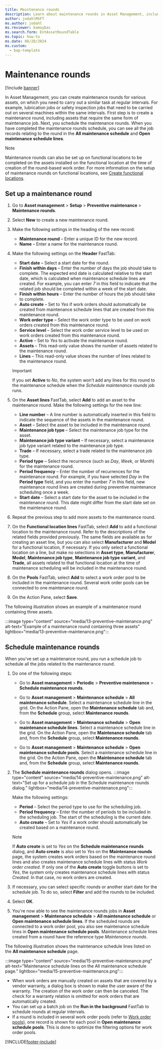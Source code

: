 ```yaml
---
title: Maintenance rounds
description: Learn about maintenance rounds in Asset Management, including outlines and step-by-step processes for setting up and scheduling maintenance rounds.
author: jodahlMSFT
ms.author: jodahl
ms.reviewer: kamaybac
ms.search.form: EntAssetRoundTable 
ms.topic: how-to
ms.date: 08/28/2024
ms.custom: 
  - bap-template
---
```


# Maintenance rounds

[!include [banner](../../includes/banner.md)]

In Asset Management, you can create maintenance rounds for various assets, on which you need to carry out a similar task at regular intervals. For example, lubrication jobs or safety inspection jobs that need to be carried out on several machines within the same intervals. First step is to create a maintenance round, including assets that require the same form of maintenance job. Next, you schedule the maintenance rounds. When you have completed the maintenance rounds schedule, you can see all the job records relating to the round in the **All maintenance schedule** and **Open maintenance schedule lines**.

> [!NOTE]
> Maintenance rounds can also be set up on functional locations to be completed on the assets installed on the functional location at the time of creation of the round-based work order. For more information on the setup of maintenance rounds on functional locations, see [Create functional locations](../functional-locations/create-functional-locations.md).

## Set up a maintenance round

1. Go to **Asset management** \> **Setup** \> **Preventive maintenance** \> **Maintenance rounds**.
1. Select **New** to create a new maintenance round.
1. Make the following settings in the heading of the new record:
    - **Maintenance round** – Enter a unique ID for the new record.
    - **Name** – Enter a name for the maintenance round.

1. Make the following settings on the **Header** FastTab:
    - **Start date** – Select a start date for the round.
    - **Finish within days** – Enter the number of days the job should take to complete. The expected end date is calculated relative to the start date, which is calculated when maintenance schedule lines are created. For example, you can enter *7* in this field to indicate that the related job should be completed within a week of the start date.
    - **Finish within hours** – Enter the number of hours the job should take to complete.
    - **Auto create** – Set to *Yes* if work orders should automatically be created from maintenance schedule lines that are created from this maintenance round.
    - **Work order type** – Select the work order type to be used on work orders created from this maintenance round.
    - **Service level** – Select the work order service level to be used on work orders created from this maintenance round.
    - **Active** – Set to *Yes* to activate the maintenance round.
    - **Assets** – This read-only value shows the number of assets related to the maintenance round.
    - **Lines** – This read-only value shows the number of lines related to the maintenance round.

    > [!IMPORTANT]
    > If you set **Active** to *No*, the system won't add any lines for this round to the maintenance schedule when the *Schedule maintenance rounds* job runs.

1. On the **Asset lines** FastTab, select **Add** to add an asset to the maintenance round. Make the following settings for the new line:
    - **Line number** – A line number is automatically inserted in this field to indicate the sequence of the assets in the maintenance round.
    - **Asset** – Select the asset to be included in the maintenance round.
    - **Maintenance job type** – Select the maintenance job type for the asset.
    - **Maintenance job type variant** – If necessary, select a maintenance job type variant related to the maintenance job type.
    - **Trade** – If necessary, select a trade related to the maintenance job type.
    - **Period type** – Select the recurrence (such as *Day*, *Week*, or *Month*) for the maintenance round.
    - **Period frequency** – Enter the number of recurrences for the maintenance round. For example, if you have selected *Day* in the **Period type** field, and you enter the number *7* in this field, new maintenance round lines are created during preventive maintenance scheduling once a week.
    - **Start date** – Select a start date for the asset to be included in the maintenance round. This date might differ from the start date set on the maintenance round.

1. Repeat the previous step to add more assets to the maintenance round.
1. On the **Functional location lines** FastTab, select **Add** to add a functional location to the maintenance round. Refer to the descriptions of the related fields provided previously. The same fields are available as for creating an asset line, but you can also select **Manufacturer** and **Model** for a functional location, if necessary. If you only select a functional location on a line, but make no selections in **Asset type**, **Manufacturer**, **Model**, **Maintenance job type**, **Maintenance job type variant**, and **Trade**, all assets related to that functional location at the time of maintenance scheduling will be included in the maintenance round.
1. On the **Pools** FastTab, select **Add** to select a work order pool to be included in the maintenance round. Several work order pools can be connected to one maintenance round.
1. On the Action Pane, select **Save**.


The following illustration shows an example of a maintenance round containing three assets.

:::image type="content" source="media/13-preventive-maintenance.png" alt-text="Example of a maintenance round containing three assets" lightbox="media/13-preventive-maintenance.png":::

## Schedule maintenance rounds

When you've set up a maintenance round, you run a schedule job to schedule all the jobs related to the maintenance round.

1. Do one of the following steps:
    - Go to **Asset management** \> **Periodic** \> **Preventive maintenance** \> **Schedule maintenance rounds**.

    - Go to **Asset management** \> **Maintenance schedule** \> **All maintenance schedule**. Select a maintenance schedule line in the grid. On the Action Pane, open the **Maintenance schedule** tab and, from the **Schedule** group, select **Maintenance rounds**.

    - Go to **Asset management** \> **Maintenance schedule** \> **Open maintenance schedule lines**. Select a maintenance schedule line in the grid. On the Action Pane, open the **Maintenance schedule** tab and, from the **Schedule** group, select **Maintenance rounds**.

    - Go to **Asset management** \> **Maintenance schedule** \> **Open maintenance schedule pools**. Select a maintenance schedule line in the grid. On the Action Pane, open the **Maintenance schedule** tab and, from the **Schedule** group, select **Maintenance rounds**.

1. The **Schedule maintenance rounds** dialog opens.
    :::image type="content" source="media/14-preventive-maintenance.png" alt-text="Set up for a schedule job in the Schedule maintenance rounds dialog." lightbox="media/14-preventive-maintenance.png":::

    Make the following settings:
    - **Period** – Select the period type to use for the scheduling job.
    - **Period frequency** – Enter the number of periods to be included in the scheduling job. The start of the scheduling is the current date.
    - **Auto create** – Set to *Yes* if a work order should automatically be created based on a maintenance round.

    > [!NOTE]
    > If **Auto create** is set to *Yes* on the **Schedule maintenance rounds** dialog, and **Auto create** is also set to *Yes* on the **Maintenance rounds** page, the system creates work orders based on the maintenance round lines and also creates maintenance schedule lines with status *Work order created*. If only one of the **Auto create** toggle buttons is set to *Yes*, the system only creates maintenance schedule lines with status *Created*. In that case, no work orders are created.

1. If necessary, you can select specific rounds or another start date for the schedule job. To do so, select **Filter** and add the rounds to be included.

1. Select **OK**.

1. You're now able to see the maintenance rounds jobs in **Asset management** \> **Maintenance schedule** \> **All maintenance schedule** or **Open maintenance schedule lines**. If the scheduled rounds are connected to a work order pool, you also see maintenance schedule lines in **Open maintenance schedule pools**. Maintenance schedule lines created from a round have the reference type *Maintenance rounds*.

The following  illustration shows the maintenance schedule lines listed on the **All maintenance schedule** page.

:::image type="content" source="media/15-preventive-maintenance.png" alt-text="Maintenance schedule lines on the All maintenance schedule page." lightbox="media/15-preventive-maintenance.png":::

- When work orders are manually created on assets that are covered by a vendor warranty, a dialog box is shown to make the user aware of the warranty. The creation of the work order can then be canceled. The check for a warranty relation is omitted for work orders that are automatically created.  
- You can set up a batch job on the **Run in the background** FastTab to schedule rounds at regular intervals.  
- If a round is included in several work order pools (refer to [Work order pools](../work-orders/work-order-pools.md)), one record is shown for each pool in **Open maintenance schedule pools**. This is done to optimize the filtering options for work order pools.

[!INCLUDE[footer-include](../../../includes/footer-banner.md)]
